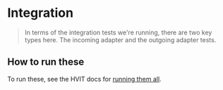 # Integration

> In terms of the integration tests we're running, there are two key types here. The incoming adapter and the outgoing adapter tests.

## How to run these

To run these, see the HVIT docs for [running them all](https://github.com/stemmlerjs/the-software-essentialist/blob/main/ThePhasesOfCraftship/2_best_practice_first/intro/lab/docs/highValue/integration.md).